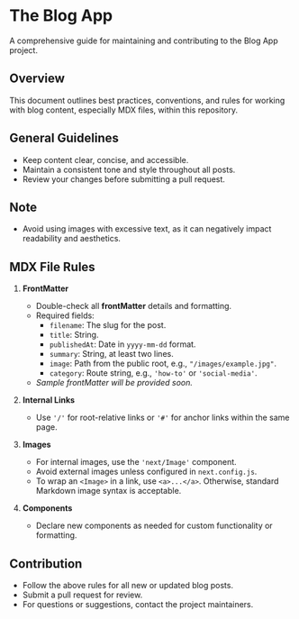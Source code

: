 # The Blog App

A comprehensive guide for maintaining and contributing to the Blog App project.

## Overview

This document outlines best practices, conventions, and rules for working with blog content, especially MDX files, within this repository.

## General Guidelines

- Keep content clear, concise, and accessible.
- Maintain a consistent tone and style throughout all posts.
- Review your changes before submitting a pull request.

## Note

- Avoid using images with excessive text, as it can negatively impact readability and aesthetics.

## MDX File Rules

1. **FrontMatter**
   - Double-check all **frontMatter** details and formatting.
   - Required fields:
     - `filename`: The slug for the post.
     - `title`: String.
     - `publishedAt`: Date in `yyyy-mm-dd` format.
     - `summary`: String, at least two lines.
     - `image`: Path from the public root, e.g., `"/images/example.jpg"`.
     - `category`: Route string, e.g., `'how-to'` or `'social-media'`.
   - *Sample frontMatter will be provided soon.*

2. **Internal Links**
   - Use `'/'` for root-relative links or `'#'` for anchor links within the same page.

3. **Images**
   - For internal images, use the `'next/Image'` component.
   - Avoid external images unless configured in `next.config.js`.
   - To wrap an `<Image>` in a link, use `<a>...</a>`. Otherwise, standard Markdown image syntax is acceptable.

4. **Components**
   - Declare new components as needed for custom functionality or formatting.

## Contribution

- Follow the above rules for all new or updated blog posts.
- Submit a pull request for review.
- For questions or suggestions, contact the project maintainers.


